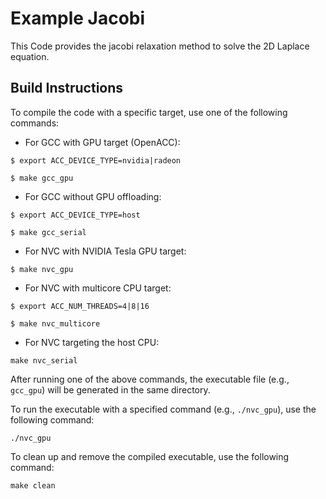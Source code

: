 # Example Jacobi

This Code provides the jacobi relaxation method to solve the 2D Laplace equation.

## Build Instructions

To compile the code with a specific target, use one of the following commands:

- For GCC with GPU target (OpenACC):
```  
$ export ACC_DEVICE_TYPE=nvidia|radeon

$ make gcc_gpu
```

- For GCC without GPU offloading:
```
$ export ACC_DEVICE_TYPE=host

$ make gcc_serial
```

- For NVC with NVIDIA Tesla GPU target:
```
$ make nvc_gpu
```

- For NVC with multicore CPU target:
```
$ export ACC_NUM_THREADS=4|8|16

$ make nvc_multicore
```

- For NVC targeting the host CPU:
```
make nvc_serial
```

After running one of the above commands, the executable file (e.g., `gcc_gpu`) will be generated in the same directory.


To run the executable with a specified command (e.g., `./nvc_gpu`), use the following command:

```
./nvc_gpu
```

To clean up and remove the compiled executable, use the following command:

```
make clean
```